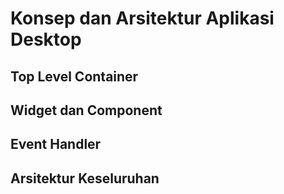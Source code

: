 # Konsep dan Arsitektur Aplikasi Desktop #

## Top Level Container ##

## Widget dan Component ##

## Event Handler ##

## Arsitektur Keseluruhan ##
